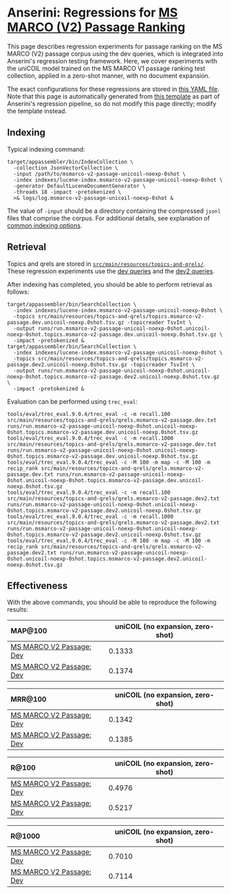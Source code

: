 # Anserini: Regressions for [MS MARCO (V2) Passage Ranking](https://microsoft.github.io/msmarco/TREC-Deep-Learning.html)

This page describes regression experiments for passage ranking on the MS MARCO (V2) passage corpus using the dev queries, which is integrated into Anserini's regression testing framework.
Here, we cover experiments with the uniCOIL model trained on the MS MARCO V1 passage ranking test collection, applied in a zero-shot manner, with no document expansion.

The exact configurations for these regressions are stored in [this YAML file](../src/main/resources/regression/msmarco-v2-passage-unicoil-noexp-0shot.yaml).
Note that this page is automatically generated from [this template](../src/main/resources/docgen/templates/msmarco-v2-passage-unicoil-noexp-0shot.template) as part of Anserini's regression pipeline, so do not modify this page directly; modify the template instead.

## Indexing

Typical indexing command:

```
target/appassembler/bin/IndexCollection \
  -collection JsonVectorCollection \
  -input /path/to/msmarco-v2-passage-unicoil-noexp-0shot \
  -index indexes/lucene-index.msmarco-v2-passage-unicoil-noexp-0shot \
  -generator DefaultLuceneDocumentGenerator \
  -threads 18 -impact -pretokenized \
  >& logs/log.msmarco-v2-passage-unicoil-noexp-0shot &
```

The value of `-input` should be a directory containing the compressed `jsonl` files that comprise the corpus.
For additional details, see explanation of [common indexing options](common-indexing-options.md).

## Retrieval

Topics and qrels are stored in [`src/main/resources/topics-and-qrels/`](../src/main/resources/topics-and-qrels/).
These regression experiments use the [dev queries](../src/main/resources/topics-and-qrels/topics.msmarco-v2-passage.dev.txt) and the [dev2 queries](../src/main/resources/topics-and-qrels/topics.msmarco-v2-passage.dev2.txt).

After indexing has completed, you should be able to perform retrieval as follows:

```
target/appassembler/bin/SearchCollection \
  -index indexes/lucene-index.msmarco-v2-passage-unicoil-noexp-0shot \
  -topics src/main/resources/topics-and-qrels/topics.msmarco-v2-passage.dev.unicoil-noexp.0shot.tsv.gz -topicreader TsvInt \
  -output runs/run.msmarco-v2-passage-unicoil-noexp-0shot.unicoil-noexp-0shot.topics.msmarco-v2-passage.dev.unicoil-noexp.0shot.tsv.gz \
  -impact -pretokenized &
target/appassembler/bin/SearchCollection \
  -index indexes/lucene-index.msmarco-v2-passage-unicoil-noexp-0shot \
  -topics src/main/resources/topics-and-qrels/topics.msmarco-v2-passage.dev2.unicoil-noexp.0shot.tsv.gz -topicreader TsvInt \
  -output runs/run.msmarco-v2-passage-unicoil-noexp-0shot.unicoil-noexp-0shot.topics.msmarco-v2-passage.dev2.unicoil-noexp.0shot.tsv.gz \
  -impact -pretokenized &
```

Evaluation can be performed using `trec_eval`:

```
tools/eval/trec_eval.9.0.4/trec_eval -c -m recall.100 src/main/resources/topics-and-qrels/qrels.msmarco-v2-passage.dev.txt runs/run.msmarco-v2-passage-unicoil-noexp-0shot.unicoil-noexp-0shot.topics.msmarco-v2-passage.dev.unicoil-noexp.0shot.tsv.gz
tools/eval/trec_eval.9.0.4/trec_eval -c -m recall.1000 src/main/resources/topics-and-qrels/qrels.msmarco-v2-passage.dev.txt runs/run.msmarco-v2-passage-unicoil-noexp-0shot.unicoil-noexp-0shot.topics.msmarco-v2-passage.dev.unicoil-noexp.0shot.tsv.gz
tools/eval/trec_eval.9.0.4/trec_eval -c -M 100 -m map -c -M 100 -m recip_rank src/main/resources/topics-and-qrels/qrels.msmarco-v2-passage.dev.txt runs/run.msmarco-v2-passage-unicoil-noexp-0shot.unicoil-noexp-0shot.topics.msmarco-v2-passage.dev.unicoil-noexp.0shot.tsv.gz
tools/eval/trec_eval.9.0.4/trec_eval -c -m recall.100 src/main/resources/topics-and-qrels/qrels.msmarco-v2-passage.dev2.txt runs/run.msmarco-v2-passage-unicoil-noexp-0shot.unicoil-noexp-0shot.topics.msmarco-v2-passage.dev2.unicoil-noexp.0shot.tsv.gz
tools/eval/trec_eval.9.0.4/trec_eval -c -m recall.1000 src/main/resources/topics-and-qrels/qrels.msmarco-v2-passage.dev2.txt runs/run.msmarco-v2-passage-unicoil-noexp-0shot.unicoil-noexp-0shot.topics.msmarco-v2-passage.dev2.unicoil-noexp.0shot.tsv.gz
tools/eval/trec_eval.9.0.4/trec_eval -c -M 100 -m map -c -M 100 -m recip_rank src/main/resources/topics-and-qrels/qrels.msmarco-v2-passage.dev2.txt runs/run.msmarco-v2-passage-unicoil-noexp-0shot.unicoil-noexp-0shot.topics.msmarco-v2-passage.dev2.unicoil-noexp.0shot.tsv.gz
```

## Effectiveness

With the above commands, you should be able to reproduce the following results:

MAP@100                                 | uniCOIL (no expansion, zero-shot)|
:---------------------------------------|-----------|
[MS MARCO V2 Passage: Dev](https://microsoft.github.io/msmarco/TREC-Deep-Learning.html)| 0.1333    |
[MS MARCO V2 Passage: Dev](https://microsoft.github.io/msmarco/TREC-Deep-Learning.html)| 0.1374    |


MRR@100                                 | uniCOIL (no expansion, zero-shot)|
:---------------------------------------|-----------|
[MS MARCO V2 Passage: Dev](https://microsoft.github.io/msmarco/TREC-Deep-Learning.html)| 0.1342    |
[MS MARCO V2 Passage: Dev](https://microsoft.github.io/msmarco/TREC-Deep-Learning.html)| 0.1385    |


R@100                                   | uniCOIL (no expansion, zero-shot)|
:---------------------------------------|-----------|
[MS MARCO V2 Passage: Dev](https://microsoft.github.io/msmarco/TREC-Deep-Learning.html)| 0.4976    |
[MS MARCO V2 Passage: Dev](https://microsoft.github.io/msmarco/TREC-Deep-Learning.html)| 0.5217    |


R@1000                                  | uniCOIL (no expansion, zero-shot)|
:---------------------------------------|-----------|
[MS MARCO V2 Passage: Dev](https://microsoft.github.io/msmarco/TREC-Deep-Learning.html)| 0.7010    |
[MS MARCO V2 Passage: Dev](https://microsoft.github.io/msmarco/TREC-Deep-Learning.html)| 0.7114    |
